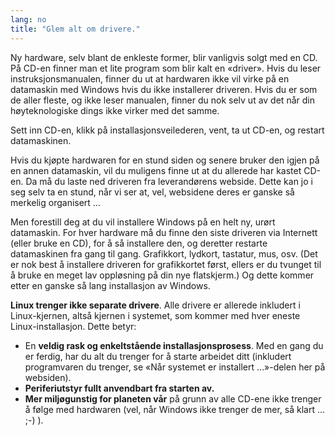 ```yaml
---
lang: no
title: "Glem alt om drivere."
---
```


Ny hardware, selv blant de enkleste former, blir vanligvis solgt med en CD. På CD-en finner man et lite program som blir kalt en «driver». Hvis du leser instruksjonsmanualen, finner du ut at hardwaren ikke vil virke på en datamaskin med Windows hvis du ikke installerer driveren. Hvis du er som de aller fleste, og ikke leser manualen, finner du nok selv ut av det når din høyteknologiske dings ikke virker med det samme.

Sett inn CD-en, klikk på installasjonsveilederen, vent, ta ut CD-en, og restart datamaskinen.

Hvis du kjøpte hardwaren for en stund siden og senere bruker den igjen på en annen datamaskin, vil du muligens finne ut at du allerede har kastet CD-en. Da må du laste ned driveren fra leverandørens webside. Dette kan jo i seg selv ta en stund, når vi ser at, vel, websidene deres er ganske så merkelig organisert …

Men forestill deg at du vil installere Windows på en helt ny, urørt datamaskin. For hver hardware må du finne den siste driveren via Internett (eller bruke en CD), for å så installere den, og deretter restarte datamaskinen fra gang til gang. Grafikkort, lydkort, tastatur, mus, osv. (Det er nok best å installere driveren for grafikkortet først, ellers er du tvunget til å bruke en meget lav oppløsning på din nye flatskjerm.) Og dette kommer etter en ganske så lang installasjon av Windows.

<b>Linux trenger ikke separate drivere</b>. Alle drivere er allerede inkludert i Linux-kjernen, altså kjernen i systemet, som kommer med hver eneste Linux-installasjon. Dette betyr:

<ul>
<li>En <b>veldig rask og enkeltstående installasjonsprosess</b>. Med en gang du er ferdig, har du alt du trenger for å starte arbeidet ditt (inkludert programvaren du trenger, se «Når systemet er installert …»-delen her på websiden).</li>
<li><b>Periferiutstyr fullt anvendbart fra starten av.</b></li>
<li><b>Mer miljøgunstig for planeten vår</b> på grunn av alle CD-ene ikke trenger å følge med hardwaren (vel, når Windows ikke trenger de mer, så klart … ;-) ).</li>
</ul>




